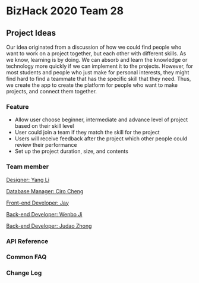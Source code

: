# BizHack 2020 Team 28

## Project Ideas
Our idea originated from a discussion of how we could find people who want to work on a project together, but each other with different skills. As we know, learning is by doing. We can absorb and learn the knowledge or technology more quickly if we can implement it to the projects. However, for most students and people who just make for personal interests, they might find hard to find a teammate that has the specific skill that they need. Thus, we create the app to create the platform for people who want to make projects, and connect them together.

### Feature
- Allow user choose beginner, intermediate and advance level of project based on their skill level
- User could join a team if they match the skill for the project
- Users will receive feedback after the project which other people could review their performance
- Set up the project duration, size, and contents

### Team member
[Designer: Yang Li](https://github.com/yang052513)

[Database Manager: Ciro Cheng]()

[Front-end Developer: Jay](https://github.com/jayhan1109)

[Back-end Developer: Wenbo Ji](https://github.com/wenboji)

[Back-end Developer: Judao Zhong](https://github.com/Rickson2019)


### API Reference

### Common FAQ

### Change Log
